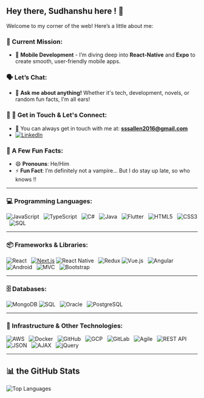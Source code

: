 <!-- ▓▓▓▓▓▓▓▓▓▓▓▓▓▓▓▓▓▓▓▓▓▓▓▓▓▓▓▓▓▓▓▓▓▓▓▓▓▓▓▓▓▓▓▓▓▓ -->
<!-- ▓▓▓▓▓▓▓▓▓▓▓▓▓▓▓▓▓▓▓▓▓▓▓▓▓▓▓▓▓▓▓▓▓▓▓▓▓▓▓▓▓▓▓▓▓▓ -->

<!--

⠀⠀⠀⠀⠀⠀⠀⠀⠀⠀⠀⠀⠀⠀⠀⠀⢀⣴⢿⣿⣿⡷⠞⣡⣴⣾⠏⠉⢀⣬⣶⣾⣿⠟⣻⡽⠀⠈⠉⠉⠉⠉⠉⢻⣆⠀⠀⠀⠀⠀⠀⠀⠀⠀⠀⠀⠀⠀⠀⠀⠀⠀⠀⠀⠀
⠀⠀⠀⠀⠀⠀⠀⠀⠀⠀⠀⠀⠀⠀⣠⡾⠛⣠⣾⡿⠋⣠⣿⣿⡿⠏⣠⣶⣿⣿⢟⣯⣶⠿⠛⠛⠛⠃⠀⠀⠀⠀⠀⠀⠙⣧⠀⠀⠀⠀⠀⠀⢀⠀⠀⠀⠀⠀⠀⠀⠀⠀⠀⠀⠀
⠀⠀⠀⠀⠀⠀⠀⠀⠀⠀⠀⠀⣠⡾⠋⣠⣾⣿⡿⢁⣼⣿⣿⠟⢡⣾⣿⣿⣿⣿⡿⠋⠀⢀⣠⣴⣾⣿⣿⣿⣿⣿⢷⣶⣤⣌⡳⢦⣤⣤⣴⣶⡿⠀⠀⠀⠀⠀⠀⠀⠀⠀⠀⠀⠀
⠀⠀⠀⠀⠀⠀⠀⠀⠀⠀⡀⣴⠟⢠⣾⣿⣿⡟⠀⣾⣿⣿⡿⢠⣿⣿⣿⣿⣿⠟⢀⣠⣾⣿⣿⣿⣿⣿⣿⣿⣿⣿⣶⣶⡦⠀⠀⣄⠀⠀⣨⡿⠁⠀⠀⠀⠀⠀⠀⠀⠀⠀⠀⠀⠀
⠀⠀⠀⠀⠀⠀⠀⠀⠀⠀⣾⡇⢀⣼⣿⣿⣿⡇⢸⣿⣿⣿⣧⣿⣿⣿⣿⣿⣋⣴⣿⠿⢿⠿⣿⣿⣿⣿⣿⣿⣿⣿⣿⣿⣿⣷⣦⣜⢧⡱⣿⠁⠀⠀⠀⠀⠀⠀⠀⠀⠀⠀⠀⠀⠀
⠀⠀⠀⠀⠀⠀⠀⠀⠀⠀⡽⢷⡸⢻⣿⣿⣿⣿⡜⣿⣿⣿⣿⣿⣿⣿⡿⠟⠋⠉⠀⠀⢸⣶⣿⣿⣽⡟⠉⠛⢿⣿⣿⣿⣿⣿⡿⣿⣿⣧⡻⣧⠀⠀⠀⠀⠀⠀⠀⠀⠀⠀⠀⠀⠀
⠀⠀⠀⠀⠀⠀⠀⠀⠀⠀⡀⢈⣿⡌⣿⣿⣿⣿⣿⣿⡿⠛⠛⣡⠟⠉⠀⠀⠀⠀⠀⠀⡾⠙⣿⣿⣿⣷⣯⣀⣀⣽⣿⣿⣿⣿⣧⠸⣿⣾⣟⣿⣆⣀⠀⠀⠀⠀⠀⠀⠀⠀⠀⠀⠀
⠀⠀⠀⠀⠀⠀⠀⠀⣠⠞⢁⣾⣿⣿⣿⣿⣿⣿⡿⠋⠀⣠⠞⠁⠀⠀⠀⠀⠀⠀⠀⠀⣷⣾⣿⣿⣿⣿⣿⣿⣿⣿⣿⠿⣿⣿⣿⡄⢿⣿⣿⣌⠛⠀⠀⠀⠀⠀⠀⠀⠀⠀⠀⠀⠀
⠀⠀⠀⠀⠀⠀⠀⠸⣇⠀⠈⢿⣿⣻⣿⣿⣿⡿⠁⢠⡞⠁⠀⠀⠀⠀⠀⠀⠀⠀⠀⠸⣿⢿⣿⡿⠁⠼⠛⠿⠟⠻⣿⣦⣸⣿⣿⡇⣼⣿⣿⣿⣷⣤⣄⣀⣀⣠⡄⠀⠀⠀⠀⠀⠀
⢀⣀⠀⠀⢀⣠⣶⡀⣼⣿⣶⣾⣿⣿⣿⣿⣿⠃⣠⠏⠀⠀⠀⠀⠀⠀⠀⠀⠀⠀⠀⠐⠃⠜⠁⠀⠀⠀⠀⠀⠀⠀⠉⠙⣿⣿⡟⠁⣿⣻⣿⣿⣿⣿⣿⣿⣿⣿⣄⠀⠀⢀⣀⠀⣀
⠈⠋⠀⠀⠀⠉⠉⠀⠀⠈⢻⠟⢿⣿⣿⣿⡟⣰⠏⠀⠀⠀⠀⠀⠀⠀⠀⠀⠀⠀⠀⠀⠀⢠⠖⠒⠒⠒⠒⠲⢤⣄⡀⠀⠈⢻⣿⡀⣿⡟⣿⣿⣿⣿⣿⠿⠋⠁⠁⠀⠀⠀⠀⠀⠀
⠀⠀⠀⠀⠀⠀⠀⠀⠀⠀⠀⠀⢸⣿⣿⣿⡇⠇⠀⠀⠀⢀⣠⠶⠶⡒⠀⠀⠀⠀⠀⠀⠀⠀⠀⡀⣀⡴⠋⠀⠀⠀⠉⠳⠤⠈⣿⣷⣿⡇⣿⣿⣿⣿⠁⠀⠀⠀⠀⠀⠀⠀⠀⠀⠀
⠀⠀⠀⠀⠀⠀⠀⠀⠀⠀⠀⢠⣿⣿⢻⣿⡇⠀⠀⢀⡴⠋⠙⠶⣄⠉⠳⣄⠀⠀⠀⠀⠀⠀⣰⠟⠁⠀⠀⠀⠀⠀⠀⠀⠀⠀⣿⣿⣿⣿⡏⢻⣿⣿⣧⡀⠀⠀⠀⠀⠀⠀⠀⠀⠀
⠀⠀⠀⠀⠀⠀⠀⠀⣠⣤⣾⣿⣿⣿⡄⣿⣇⠀⡰⠋⠀⠀⠀⠀⠈⠓⠤⣈⣳⡄⠀⠀⠀⠀⠀⠀⠀⣀⣀⣐⣂⡀⠀⠀⠀⢰⣿⣿⣿⡿⡅⢸⣿⠿⠿⠟⠋⠀⠀⠀⠀⠀⠀⠀⠀
⠀⠀⠀⠀⠀⠀⠀⠀⠈⠉⢻⠛⠛⢻⣿⣿⣿⡀⠀⠀⠀⠀⠀⣀⡤⠤⠤⠌⠙⢻⡀⠀⠀⠀⠀⠠⡼⠟⠛⠉⠙⠛⠻⢤⢀⣾⣿⣿⡿⠳⠁⢸⣿⠀⠀⠀⠀⠀⠀⠀⠀⠀⠀⠀⠀
⠀⠀⠀⠀⠀⠀⠀⠀⠀⠀⢸⡀⠀⢸⡿⢻⣿⣧⠀⠀⠀⠀⣨⣶⡾⠟⠛⠷⡄⠀⠁⠀⠀⠀⠀⠀⠀⠀⠀⠀⠀⠀⠀⢀⣾⠟⢹⡟⠉⠦⢀⡟⢻⣤⡀⠀⠀⠀⠀⠀⠀⠀⠀⠀⠀
⠀⠀⠀⠀⠀⠀⠀⠀⠀⠀⢸⡇⠀⠽⠀⣾⣿⣿⣇⠀⢀⡾⠋⠀⠀⠀⠀⠀⠀⢀⣴⡆⠀⠀⠀⠀⠀⠀⠀⠀⠀⠀⠀⠋⠆⣴⠋⢀⣀⢀⡞⠀⠀⣿⡇⠀⠀⠀⠀⠀⠀⠀⠀⠀⠀
⠀⠀⠀⠀⠀⠀⠀⠀⠀⠀⢸⡇⠀⠀⠀⣿⣿⣿⣿⣆⠈⠀⠀⠀⠀⠀⠀⠀⠀⠈⠛⡁⠀⠀⠀⠀⠀⠀⠀⠀⠀⠀⠀⠀⠀⠀⣀⣸⣷⡿⠀⠀⠀⣿⡇⠀⠀⠀⠀⠀⠀⠀⠀⠀⠀
⠀⠀⠀⠀⠀⠀⠀⠀⠀⠀⢸⠇⠀⠀⢠⣿⠿⠻⢺⡟⢆⠀⠀⠀⠀⠀⠀⠀⠀⠀⠀⠙⠀⠀⠀⢀⣀⣀⣀⠀⠀⠀⠀⠀⠀⣰⣏⣈⣿⡇⠀⠀⠀⢹⡇⠀⠀⠀⠀⠀⠀⠀⠀⠀⠀
⠀⠀⠀⠀⠀⠀⠀⠀⠀⠀⠀⠀⠀⠀⠈⣏⠀⠀⠞⢦⣟⣧⠀⠀⠀⠀⠀⠀⣤⣤⠤⠖⠒⠚⠉⠉⠉⣨⠟⠀⠀⠀⠀⢀⣴⣿⣿⠋⡏⣷⠀⠀⠀⣼⡇⠀⠀⠀⠀⠀⠀⠀⠀⠀⠀
⠀⠀⠀⠀⠀⠀⠀⠀⠀⠀⠀⠀⠀⠀⠀⣸⠀⠀⠀⢸⣯⣈⢳⣄⠀⠀⠀⠀⠈⠳⢤⣬⣀⣤⡤⠴⠊⠁⠀⠀⠀⠀⣠⡞⢻⣿⣽⡩⠁⣇⠀⠀⠀⢻⠀⠀⠀⠀⠀⠀⠀⠀⠀⠀⠀
⠀⠀⠀⠀⠀⠀⠀⠀⠀⠀⠀⠀⠀⠀⠀⣿⠀⠀⠀⡟⣿⢹⠀⠙⢳⣄⡀⠀⠀⠀⠀⠀⠤⣴⠶⠀⠀⠀⠀⠀⣠⠾⣟⡄⢸⣁⣸⡇⠀⣿⠀⠀⠀⠨⠀⠀⠀⠀⠀⠀⠀⠀⠀⠀⠀
⠀⠀⠀⠀⠀⠀⠀⠀⠀⠀⠀⠀⠀⠀⠀⢿⠀⠀⠀⡇⠘⢻⣁⣠⡾⠿⠿⢶⢤⣀⠀⠀⠀⠀⠀⠀⠀⢀⣤⣟⣁⡤⠞⠛⠋⠀⣸⡇⠀⡟⠀⠀⠀⠀⠀⠀⠀⠀⠀⠀⠀⠀⠀⠀⠀
⠀⠀⠀⠀⠀⠀⡀⠀⠀⠀⠀⠀⠀⠀⠀⠘⠀⠀⠀⡇⠀⢺⢻⠁⠀⠀⠐⠒⠛⠛⠛⡒⠢⠤⠤⠴⡒⠋⠉⠉⠀⠀⠀⢀⡴⠏⢹⣇⣠⡧⠀⠀⠀⠀⠀⠀⠀⠀⠀⠀⠀⠀⠀⠀⠀
⠀⠀⠀⠀⠀⠀⠀⠀⠀⠀⠀⠀⠀⠀⠀⠀⠀⠀⠀⡇⠀⢸⠘⣆⠐⢦⡀⠀⠀⠀⠀⢳⠀⠀⠀⠀⢃⠀⠀⠀⠀⢀⡔⠋⠀⠀⠀⠉⠀⠟⠛⠲⣄⠀⠀⠀⠀⠀⠀⠀⠀⠀⠀⠀⠀
⠀⠀⠀⠀⠀⠀⠀⠀⠀⠀⠀⠀⠀⠀⠀⠀⠀⠀⠀⣷⣴⣾⡴⢿⠀⠀⠙⠢⣄⠀⠀⢸⢠⣶⣶⣆⢸⠀⢀⡠⠖⠉⠀⠀⠀⠀⠀⠀⣀⠀⠀⠀⠈⠙⠲⠶⠤⣤⣤⣀⡀⠀⠀⠀⠀
⠀⠀⠀⠀⠀⠀⠀⠀⠀⠀⠀⠀⠀⠀⠀⠀⠀⠀⠀⣸⡿⠃⠀⢚⡀⠀⠀⠀⠈⠳⢤⣈⡎⣿⣿⡏⣸⠖⠋⠀⠀⠀⠀⠀⠀⣀⠴⠊⠁⠀⢀⡞⠀⠀⠀⠀⠀⠀⠀⠀⠀⠉⠉⠒⠢
⠀⠀⠀⠀⠀⠀⠀⠀⠀⠀⢀⢀⣀⣤⠤⠶⠒⠛⠋⠉⠰⡄⠀⠀⠙⠲⢤⣀⡀⠀⠀⠈⡇⠐⠒⠋⠘⡀⠀⠀⢀⣀⡤⠶⠋⠁⠀⠀⠀⣠⠎⠀⠀⠀⠀⠀⠀⠀⠀⠀⠀⠀⠀⠀⠀
⠀⠀⠀⠀⠀⠀⠀⣀⣤⠶⠛⠉⠉⠀⠀⠀⠀⠀⠀⠀⠀⢿⢄⠀⠀⠀⠀⠑⠻⢭⣖⠒⢷⠒⠒⠒⢴⠓⢒⠮⠛⠁⠀⠀⠀⠀⠀⣠⡴⠃⠀⠀⠀⠀⠀⠀⠀⠀⠀⠀⠀⠀⠀⠀⠀
⠀⠁⠀⠀⢀⣴⠟⠋⠀⠀⠀⠀⠀⠀⠀⠀⠀⠀⠀⠀⠀⠈⢿⢆⠀⠀⠀⠀⠀⠀⠈⠉⡟⠀⠀⠀⢸⠀⠀⠀⠀⠀⠀⠀⠀⠀⢀⠝⠁⠀⠀⠀⠀⠀⠀⠀⠀⠀⠀⠀⠀⠀⠀⠀⠀
⠀⠀⠀⣠⡞⠁⠀⠀⠀⠀⠀⠀⠀⠀⠀⠀⠀⠀⠀⠀⠀⠀⠘⣆⠱⡄⠀⠀⠀⠀⠀⠀⡇⠀⠀⠀⠸⠀⠀⠀⠀⠀⠀⠀⠀⠀⠀⠀⠀⠀⠀⠀⠀⠀⠀⠀⠀⠀⠀⠀⠀⠀⠀⠀⠀
⣀⣀⣴⠋⠀⠀⠀⠀⠀⠀⠀⠀⠀⠀⠀⠀⠀⠀⠀⠀⠀⠀⠀⠈⢆⠈⢦⡀⠀⠀⠀⠀⠁⠀⠀⠀⠀⠀⠀⠀⠀⠀⠀⠀⠘⠀⠀⠀⠀⠀⠀⠀⠀⠀⠀⠀⠀⠀⠀⠀⠀⠀⠀⠀⠀
⠻⣿⠃⠀⠀⠀⠀⠀⠀⠀⠀⠀⠀⠀⠀⠀⠀⠀⠀⠀⠀⠀⠀⠀⠈⢳⡀⠙⠄⡀⠀⠀⠀⠀⠀⠀⢀⠀⠀⠀⠀⠀⠀⠀⠀⠀⠀⠀⠀⠀⠀⠀⠀⠀⠀⠀⠀⠀⠀⠀⠀⠀⠀⠀⠀





⠀⠀⠀⠀⠀⠀⠀⠀⠀⠀⠀⠀⠀⠀⠀⠀⠀⠀⠀⠀⠀⠀⠀⠀⠀⠀⠀⠀⠀⠀⠀⠀⠀⠀⠀⠀⠀⠀⠀⠀⠀⠀⠀⠀⠀⢠⣤⣄⠀
⠀⠀⠀⠀⠀⠀⠀⠀⠀⠀⠀⠀⠀⠀⠀⠀⠀⠀⠀⠀⠀⠀⠀⠀⠀⠀⠀⠀⠀⠀⠀⠀⠀⣀⠀⠀⠀⠀⠀⠀⠀⠀⠀⠀⠀⣿⣿⣿⣧
⠀⠀⠀⠀⠀⠀⠀⠀⣀⣠⣶⣶⣦⡀⠀⠀⠀⠀⠀⠀⠀⠀⠀⠀⠀⠀⠀⠀⣾⣷⠀⠀⠀⣿⣷⠀⠀⠀⠀⠀⠀⠀⠀⠀⠀⣸⣿⣿⡿
⠀⠀⠀⠀⠀⢀⣤⣾⣿⡿⠛⢫⣿⡷⠀⠀⠀⢀⣄⠀⠀⠀⠀⠀⠀⠀⠀⢠⣿⣿⠀⠀⣸⣿⡟⠀⠀⠀⠀⠀⠀⠀⠀⠀⢠⣿⣿⣿⠁
⠀⠀⠀⢀⣴⣿⡿⠛⠁⠀⢠⣿⡿⠁⠀⠀⢠⣾⡿⠀⠀⠀⠀⠀⠀⠀⢀⣾⣿⠃⠀⣰⣿⡟⢀⣤⣶⣦⣤⣤⠀⠀⠀⠀⣾⣿⣿⠇⠀
⠀⠀⢠⣾⡿⠋⠀⠀⠀⢠⣿⡿⠁⠀⠀⢠⣿⡿⣁⣤⣤⣴⣦⠀⠀⢀⣾⣿⡏⠀⣰⣿⣿⣵⣿⣿⣿⣿⣿⣿⠃⢀⣶⣼⣿⣿⡟⠀⠀
⠀⠀⠘⣿⡁⠀⠀⠀⢠⣿⡿⠁⠀⠀⣰⣿⣿⣾⣿⡿⣿⣿⡿⠀⢀⣼⣿⡟⠀⣠⣿⣿⣿⣿⣿⣿⣿⣿⡿⠁⣰⡿⠁⣿⣿⡿⠁⠀⠀
⠀⠀⠀⠀⠀⠀⠀⢠⣿⡿⠁⠀⠀⣰⣿⣿⣿⣿⠏⣴⣿⡿⠁⣠⣿⣿⡟⠀⣴⣿⣿⣿⣿⣿⠏⣸⣿⣿⣷⡿⠋⠀⠈⣿⣿⠇⠀⠀⠀
⠀⠀⠀⠀⠀⠀⣠⣿⣿⣷⣶⣿⣿⣿⣿⢻⣿⠿⣿⣿⠟⢁⣾⣿⣿⡿⣠⣾⣿⣿⣿⣿⡿⢣⣾⣿⡟⠉⠉⠀⠀⠀⠀⠹⣿⡆⠀⠀⠀
⢀⣤⣶⣶⣾⣿⣿⣿⡟⠛⠉⠉⣿⣿⠃⢸⣿⡀⠀⢀⣴⣿⣿⣿⣿⣷⣿⣿⣿⣿⣿⣿⣷⣿⣿⠟⠀⠀⠀⠀⠀⣀⡀⠀⠈⠁⠀⠀⠀
⠸⡿⠿⠛⠋⣽⣿⡟⠀⠀⠀⣸⣿⡟⠀⠀⠙⢿⣿⣿⣿⠏⠸⢿⡿⠟⠁⠙⠿⠿⠋⠈⠛⠛⠁⠀⠀⠀⠀⠀⢰⣿⣿⡆⠀⠀⠀⠀⠀
⠀⠀⠀⠀⢰⣿⣿⠁⠀⠀⠀⣿⣿⠁⠀⠀⠀⠀⠉⠉⠁⠀⠀⠀⠀⠀⠀⠀⠀⠀⠀⠀⠀⠀⠀⠀⠀⠀⠀⢠⣿⣿⣿⡇⠀⠀⠀⠀⠀
⠀⠀⠀⢀⣿⣿⠇⠀⠀⠀⠀⠻⠿⠀⠀⠀⠀⠀⠀⠀⠀⠀⠀⠀⠀⠀⠀⠀⠀⠀⠀⠀⠀⠀⠀⠀⠀⠀⠀⣾⣿⣿⣿⠃⠀⠀⠀⠀⠀
⠀⠀⠀⣼⣿⡟⠀⠀⠀⠀⠀⠀⠀⠀⠀⠀⠀⠀⠀⠀⠀⠀⠀⠀⠀⠀⠀⠀⠀⠀⠀⠀⠀⠀⠀⠀⠀⠀⠀⢻⣿⣿⡟⠀⠀⠀⠀⠀⠀
⠀⠀⢰⣿⣿⠁⠀⠀⠀⠀⠀⠀⠀⠀⠀⠀⠀⠀⠀⠀⠀⠀⠀⠀⠀⠀⠀⠀⠀⠀⠀⠀⠀⠀⠀⠀⠀⠀⠀⠀⠉⠋⠁⠀⠀⠀⠀⠀⠀
⠀⠀⠘⠻⡧⠀⠀⠀⠀⠀⠀⠀⠀⠀⠀⠀⠀⠀⠀⠀⠀⠀⠀⠀⠀⠀⠀⠀⠀⠀⠀⠀⠀⠀⠀⠀⠀⠀⠀⠀⠀⠀⠀⠀⠀⠀⠀⠀⠀
-->


<!-- ▓▓▓▓▓▓▓▓▓▓▓▓▓▓▓▓▓▓▓▓▓▓▓▓▓▓▓▓▓▓▓▓▓▓▓▓▓▓▓▓▓▓▓▓▓▓▓ -->
<!-- ▓▓▓▓▓▓▓▓▓▓▓▓▓▓▓▓▓▓▓▓▓▓▓▓▓▓▓▓▓▓▓▓▓▓▓▓▓▓▓▓▓▓▓▓▓▓▓ -->


## Hey there, Sudhanshu here ! 👋

Welcome to my corner of the web! Here’s a little about me:

### 🚀 Current Mission:
- 🔭 **Mobile Development** - I’m diving deep into **React-Native** and **Expo** to create smooth, user-friendly mobile apps.
  
### 🗣️ Let’s Chat:
- 💬 **Ask me about anything!** Whether it's tech, development, novels, or random fun facts, I'm all ears!

### 📩 🤝 Get in Touch & Let's Connect:
- 📧 You can always get in touch with me at: **sssallen2016@gmail.com**
- [![LinkedIn](https://img.shields.io/badge/-LinkedIn-black?style=flat-square&logo=linkedin)](https://www.linkedin.com/in/sudhanshu-singh-sss2070)

### 🌟 A Few Fun Facts:
- 😄 **Pronouns**: He/Him
- ⚡ **Fun Fact**: I’m definitely not a vampire... But I do stay up late, so who knows !!

---

### 💻 Programming Languages:
![JavaScript](https://img.shields.io/badge/-JavaScript-black?style=flat-square&logo=javascript) &nbsp;
![TypeScript](https://img.shields.io/badge/-TypeScript-black?style=flat-square&logo=typescript) &nbsp;
![C#](https://img.shields.io/badge/-C%23-black?style=flat-square&logo=csharp) &nbsp;
![Java](https://img.shields.io/badge/-Java-black?style=flat-square&logo=java) &nbsp;
![Flutter](https://img.shields.io/badge/-Flutter-black?style=flat-square&logo=flutter) &nbsp;
![HTML5](https://img.shields.io/badge/-HTML5-black?style=flat-square&logo=html5) &nbsp;
![CSS3](https://img.shields.io/badge/-CSS3-black?style=flat-square&logo=css3) &nbsp;
![SQL](https://img.shields.io/badge/-SQL-black?style=flat-square&logo=sql)

---

### 📦 Frameworks & Libraries:
![React](https://img.shields.io/badge/-React-black?style=flat-square&logo=react) &nbsp;
[![Next.js](https://img.shields.io/badge/Next.js-black?logo=next.js&logoColor=white)](#)
![React Native](https://img.shields.io/badge/-React_Native-black?style=flat-square&logo=react) &nbsp;
![Redux](https://img.shields.io/badge/-Redux-black?style=flat-square&logo=redux)
![Vue.js](https://img.shields.io/badge/-Vue.js-black?style=flat-square&logo=vue.js) &nbsp;
![Angular](https://img.shields.io/badge/-Angular-black?style=flat-square&logo=angular) &nbsp;
![Android](https://img.shields.io/badge/-Android-black?style=flat-square&logo=android) &nbsp;
![MVC](https://img.shields.io/badge/-MVC-black?style=flat-square&logo=microsoft) &nbsp;
![Bootstrap](https://img.shields.io/badge/-Bootstrap-black?style=flat-square&logo=bootstrap)

---

### 🗄️ Databases:
![MongoDB](https://img.shields.io/badge/-MongoDB-black?style=flat-square&logo=mongodb)
![SQL](https://img.shields.io/badge/-SQL-black?style=flat-square&logo=sql) &nbsp;
![Oracle](https://img.shields.io/badge/-Oracle-black?style=flat-square&logo=oracle) &nbsp;
![PostgreSQL](https://img.shields.io/badge/-PostgreSQL-black?style=flat-square&logo=postgresql) &nbsp;

---

### 🔧 Infrastructure & Other Technologies:
![AWS](https://img.shields.io/badge/-AWS-black?style=flat-square&logo=amazonaws) &nbsp;
![Docker](https://img.shields.io/badge/-Docker-black?style=flat-square&logo=docker) &nbsp;
![GitHub](https://img.shields.io/badge/-GitHub-black?style=flat-square&logo=github) &nbsp;
![GCP](https://img.shields.io/badge/-GCP-black?style=flat-square&logo=googlecloud) &nbsp;
![GitLab](https://img.shields.io/badge/-GitLab-black?style=flat-square&logo=gitlab) &nbsp;
![Agile](https://img.shields.io/badge/-Agile-black?style=flat-square&logo=agile) &nbsp;
![REST API](https://img.shields.io/badge/-REST_API-black?style=flat-square&logo=api) &nbsp;
![JSON](https://img.shields.io/badge/-JSON-black?style=flat-square&logo=json) &nbsp;
![AJAX](https://img.shields.io/badge/-AJAX-black?style=flat-square&logo=ajax) &nbsp;
![jQuery](https://img.shields.io/badge/-jQuery-black?style=flat-square&logo=jquery)

------

## 📊 the GitHub Stats

![Top Languages](https://github-readme-stats.vercel.app/api/top-langs/?username=sudhanshu2070&layout=compact&theme=radical)

<!--![GitHub Streak](https://github-readme-streak-stats.herokuapp.com/?user=sudhanshu2070&theme=radical)-->

<!--  ![GitHub Stats](https://github-readme-stats.vercel.app/api?username=sudhanshu2070&show_icons=true&theme=radical) -->

